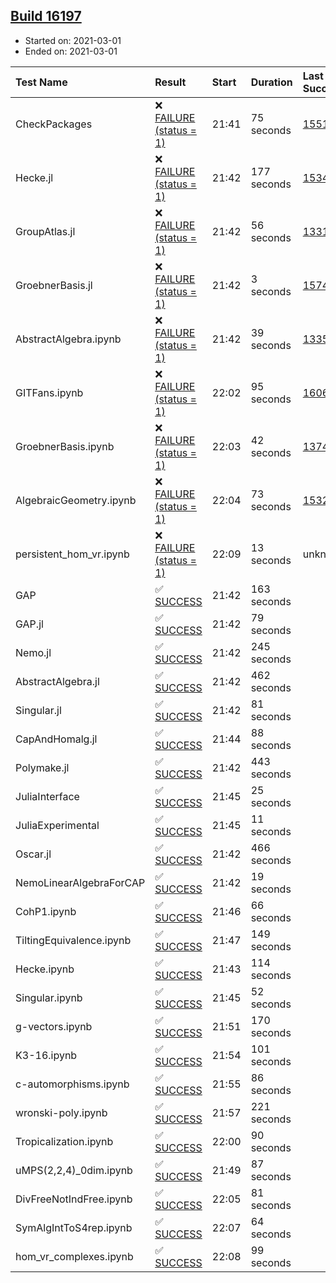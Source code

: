 ## [Build 16197](https://oscarci.mathematik.uni-kl.de/job/oscar/16197/)

* Started on: 2021-03-01
* Ended on: 2021-03-01

| Test Name    | Result | Start | Duration | Last Success | First Failure |
|:-------------|:-------|:------|:---------|:-------------|:--------------|
| CheckPackages | ❌ [FAILURE (status = 1)](https://oscarci.mathematik.uni-kl.de/job/oscar/16197/artifact/logs/build-16197/CheckPackages.log) | 21:41 | 75 seconds | [15514](https://oscarci.mathematik.uni-kl.de/job/oscar/15514/) | [15515](https://oscarci.mathematik.uni-kl.de/job/oscar/15515/) |
| Hecke.jl | ❌ [FAILURE (status = 1)](https://oscarci.mathematik.uni-kl.de/job/oscar/16197/artifact/logs/build-16197/Hecke.jl.log) | 21:42 | 177 seconds | [15344](https://oscarci.mathematik.uni-kl.de/job/oscar/15344/) | [15348](https://oscarci.mathematik.uni-kl.de/job/oscar/15348/) |
| GroupAtlas.jl | ❌ [FAILURE (status = 1)](https://oscarci.mathematik.uni-kl.de/job/oscar/16197/artifact/logs/build-16197/GroupAtlas.jl.log) | 21:42 | 56 seconds | [13311](https://oscarci.mathematik.uni-kl.de/job/oscar/13311/) | [13312](https://oscarci.mathematik.uni-kl.de/job/oscar/13312/) |
| GroebnerBasis.jl | ❌ [FAILURE (status = 1)](https://oscarci.mathematik.uni-kl.de/job/oscar/16197/artifact/logs/build-16197/GroebnerBasis.jl.log) | 21:42 | 3 seconds | [15745](https://oscarci.mathematik.uni-kl.de/job/oscar/15745/) | [15746](https://oscarci.mathematik.uni-kl.de/job/oscar/15746/) |
| AbstractAlgebra.ipynb | ❌ [FAILURE (status = 1)](https://oscarci.mathematik.uni-kl.de/job/oscar/16197/artifact/logs/build-16197/AbstractAlgebra.ipynb.log) | 21:42 | 39 seconds | [13355](https://oscarci.mathematik.uni-kl.de/job/oscar/13355/) | [13356](https://oscarci.mathematik.uni-kl.de/job/oscar/13356/) |
| GITFans.ipynb | ❌ [FAILURE (status = 1)](https://oscarci.mathematik.uni-kl.de/job/oscar/16197/artifact/logs/build-16197/GITFans.ipynb.log) | 22:02 | 95 seconds | [16068](https://oscarci.mathematik.uni-kl.de/job/oscar/16068/) | [16069](https://oscarci.mathematik.uni-kl.de/job/oscar/16069/) |
| GroebnerBasis.ipynb | ❌ [FAILURE (status = 1)](https://oscarci.mathematik.uni-kl.de/job/oscar/16197/artifact/logs/build-16197/GroebnerBasis.ipynb.log) | 22:03 | 42 seconds | [13748](https://oscarci.mathematik.uni-kl.de/job/oscar/13748/) | [13749](https://oscarci.mathematik.uni-kl.de/job/oscar/13749/) |
| AlgebraicGeometry.ipynb | ❌ [FAILURE (status = 1)](https://oscarci.mathematik.uni-kl.de/job/oscar/16197/artifact/logs/build-16197/AlgebraicGeometry.ipynb.log) | 22:04 | 73 seconds | [15322](https://oscarci.mathematik.uni-kl.de/job/oscar/15322/) | [15323](https://oscarci.mathematik.uni-kl.de/job/oscar/15323/) |
| persistent_hom_vr.ipynb | ❌ [FAILURE (status = 1)](https://oscarci.mathematik.uni-kl.de/job/oscar/16197/artifact/logs/build-16197/persistent_hom_vr.ipynb.log) | 22:09 | 13 seconds | unknown | unknown |
| GAP | ✅ [SUCCESS](https://oscarci.mathematik.uni-kl.de/job/oscar/16197/artifact/logs/build-16197/GAP.log) | 21:42 | 163 seconds |  |  |
| GAP.jl | ✅ [SUCCESS](https://oscarci.mathematik.uni-kl.de/job/oscar/16197/artifact/logs/build-16197/GAP.jl.log) | 21:42 | 79 seconds |  |  |
| Nemo.jl | ✅ [SUCCESS](https://oscarci.mathematik.uni-kl.de/job/oscar/16197/artifact/logs/build-16197/Nemo.jl.log) | 21:42 | 245 seconds |  |  |
| AbstractAlgebra.jl | ✅ [SUCCESS](https://oscarci.mathematik.uni-kl.de/job/oscar/16197/artifact/logs/build-16197/AbstractAlgebra.jl.log) | 21:42 | 462 seconds |  |  |
| Singular.jl | ✅ [SUCCESS](https://oscarci.mathematik.uni-kl.de/job/oscar/16197/artifact/logs/build-16197/Singular.jl.log) | 21:42 | 81 seconds |  |  |
| CapAndHomalg.jl | ✅ [SUCCESS](https://oscarci.mathematik.uni-kl.de/job/oscar/16197/artifact/logs/build-16197/CapAndHomalg.jl.log) | 21:44 | 88 seconds |  |  |
| Polymake.jl | ✅ [SUCCESS](https://oscarci.mathematik.uni-kl.de/job/oscar/16197/artifact/logs/build-16197/Polymake.jl.log) | 21:42 | 443 seconds |  |  |
| JuliaInterface | ✅ [SUCCESS](https://oscarci.mathematik.uni-kl.de/job/oscar/16197/artifact/logs/build-16197/JuliaInterface.log) | 21:45 | 25 seconds |  |  |
| JuliaExperimental | ✅ [SUCCESS](https://oscarci.mathematik.uni-kl.de/job/oscar/16197/artifact/logs/build-16197/JuliaExperimental.log) | 21:45 | 11 seconds |  |  |
| Oscar.jl | ✅ [SUCCESS](https://oscarci.mathematik.uni-kl.de/job/oscar/16197/artifact/logs/build-16197/Oscar.jl.log) | 21:42 | 466 seconds |  |  |
| NemoLinearAlgebraForCAP | ✅ [SUCCESS](https://oscarci.mathematik.uni-kl.de/job/oscar/16197/artifact/logs/build-16197/NemoLinearAlgebraForCAP.log) | 21:42 | 19 seconds |  |  |
| CohP1.ipynb | ✅ [SUCCESS](https://oscarci.mathematik.uni-kl.de/job/oscar/16197/artifact/logs/build-16197/CohP1.ipynb.log) | 21:46 | 66 seconds |  |  |
| TiltingEquivalence.ipynb | ✅ [SUCCESS](https://oscarci.mathematik.uni-kl.de/job/oscar/16197/artifact/logs/build-16197/TiltingEquivalence.ipynb.log) | 21:47 | 149 seconds |  |  |
| Hecke.ipynb | ✅ [SUCCESS](https://oscarci.mathematik.uni-kl.de/job/oscar/16197/artifact/logs/build-16197/Hecke.ipynb.log) | 21:43 | 114 seconds |  |  |
| Singular.ipynb | ✅ [SUCCESS](https://oscarci.mathematik.uni-kl.de/job/oscar/16197/artifact/logs/build-16197/Singular.ipynb.log) | 21:45 | 52 seconds |  |  |
| g-vectors.ipynb | ✅ [SUCCESS](https://oscarci.mathematik.uni-kl.de/job/oscar/16197/artifact/logs/build-16197/g-vectors.ipynb.log) | 21:51 | 170 seconds |  |  |
| K3-16.ipynb | ✅ [SUCCESS](https://oscarci.mathematik.uni-kl.de/job/oscar/16197/artifact/logs/build-16197/K3-16.ipynb.log) | 21:54 | 101 seconds |  |  |
| c-automorphisms.ipynb | ✅ [SUCCESS](https://oscarci.mathematik.uni-kl.de/job/oscar/16197/artifact/logs/build-16197/c-automorphisms.ipynb.log) | 21:55 | 86 seconds |  |  |
| wronski-poly.ipynb | ✅ [SUCCESS](https://oscarci.mathematik.uni-kl.de/job/oscar/16197/artifact/logs/build-16197/wronski-poly.ipynb.log) | 21:57 | 221 seconds |  |  |
| Tropicalization.ipynb | ✅ [SUCCESS](https://oscarci.mathematik.uni-kl.de/job/oscar/16197/artifact/logs/build-16197/Tropicalization.ipynb.log) | 22:00 | 90 seconds |  |  |
| uMPS(2,2,4)_0dim.ipynb | ✅ [SUCCESS](https://oscarci.mathematik.uni-kl.de/job/oscar/16197/artifact/logs/build-16197/uMPS-2-2-4-_0dim.ipynb.log) | 21:49 | 87 seconds |  |  |
| DivFreeNotIndFree.ipynb | ✅ [SUCCESS](https://oscarci.mathematik.uni-kl.de/job/oscar/16197/artifact/logs/build-16197/DivFreeNotIndFree.ipynb.log) | 22:05 | 81 seconds |  |  |
| SymAlgIntToS4rep.ipynb | ✅ [SUCCESS](https://oscarci.mathematik.uni-kl.de/job/oscar/16197/artifact/logs/build-16197/SymAlgIntToS4rep.ipynb.log) | 22:07 | 64 seconds |  |  |
| hom_vr_complexes.ipynb | ✅ [SUCCESS](https://oscarci.mathematik.uni-kl.de/job/oscar/16197/artifact/logs/build-16197/hom_vr_complexes.ipynb.log) | 22:08 | 99 seconds |  |  |
